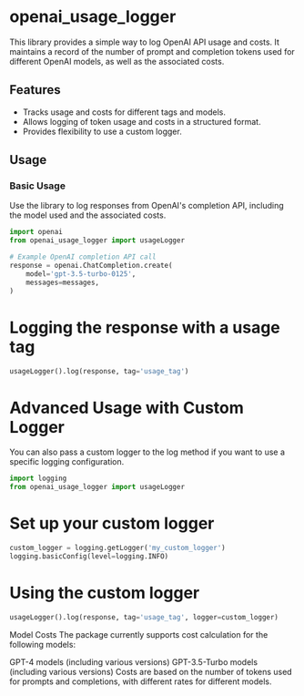 # openai_usage_logger

This library provides a simple way to log OpenAI API usage and costs. It maintains a record of the number of prompt and completion tokens used for different OpenAI models, as well as the associated costs.

## Features

- Tracks usage and costs for different tags and models.
- Allows logging of token usage and costs in a structured format.
- Provides flexibility to use a custom logger.

## Usage

### Basic Usage

Use the library to log responses from OpenAI's completion API, including the model used and the associated costs.

```python
import openai
from openai_usage_logger import usageLogger

# Example OpenAI completion API call
response = openai.ChatCompletion.create(
    model='gpt-3.5-turbo-0125',
    messages=messages,
)
```
# Logging the response with a usage tag
```python
usageLogger().log(response, tag='usage_tag')
```
# Advanced Usage with Custom Logger
You can also pass a custom logger to the log method if you want to use a specific logging configuration.

```python
import logging
from openai_usage_logger import usageLogger
```
# Set up your custom logger
```python
custom_logger = logging.getLogger('my_custom_logger')
logging.basicConfig(level=logging.INFO)
```
# Using the custom logger
```python
usageLogger().log(response, tag='usage_tag', logger=custom_logger)
```
Model Costs
The package currently supports cost calculation for the following models:

GPT-4 models (including various versions)
GPT-3.5-Turbo models (including various versions)
Costs are based on the number of tokens used for prompts and completions, with different rates for different models.
